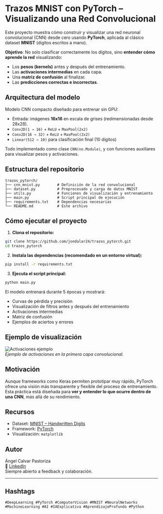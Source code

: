 # Trazos MNIST con PyTorch – Visualizando una Red Convolucional

Este proyecto muestra cómo construir y visualizar una red neuronal convolucional (CNN) desde cero usando **PyTorch**, aplicada al clásico dataset **MNIST** (dígitos escritos a mano).

**Objetivo**: No solo clasificar correctamente los dígitos, sino **entender cómo aprende la red** visualizando:

- Los **pesos (kernels)** antes y después del entrenamiento.
- Las **activaciones intermedias** en cada capa.
- Una **matriz de confusión** al finalizar.
- Las **predicciones correctas e incorrectas**.

##  Arquitectura del modelo

Modelo CNN compacto diseñado para entrenar sin GPU:

- Entrada: imágenes **16x16** en escala de grises (redimensionadas desde 28x28).
-  `Conv2D(1 → 16)` + `ReLU` + `MaxPool(2x2)`
-  `Conv2D(16 → 32)` + `ReLU` + `MaxPool(2x2)`
-  `Linear(512 → 10)` para clasificación final (10 dígitos)

 Todo implementado como clase `CNN(nn.Module)`, y con funciones auxiliares para visualizar pesos y activaciones.

##  Estructura del repositorio

```
trazos_pytorch/
├── cnn_mnist.py        # Definición de la red convolucional
├── dataset.py          # Preprocesado y carga de datos MNIST
├── utils.py            # Funciones de visualización y entrenamiento
├── main.py             # Script principal de ejecución
├── requirements.txt    # Dependencias necesarias
└── README.md           # Este archivo
```

##  Cómo ejecutar el proyecto

1. **Clona el repositorio:**

```bash
git clone https://github.com/jondalar24/trazos_pytorch.git
cd trazos_pytorch
```

2. **Instala las dependencias (recomendado en un entorno virtual):**

```bash
pip install -r requirements.txt
```

3. **Ejecuta el script principal:**

```bash
python main.py
```

 El modelo entrenará durante 5 épocas y mostrará:

- Curvas de pérdida y precisión
- Visualización de filtros antes y después del entrenamiento
- Activaciones intermedias
- Matriz de confusión
- Ejemplos de aciertos y errores

##  Ejemplo de visualización

![Activaciones ejemplo](ruta/a/tu/imagen.png)  
*Ejemplo de activaciones en la primera capa convolucional.*

##  Motivación

Aunque frameworks como Keras permiten prototipar muy rápido, PyTorch ofrece una visión más transparente y flexible del proceso de entrenamiento. Esta práctica está diseñada para **ver y entender lo que ocurre dentro de una CNN**, más allá de su rendimiento.

##  Recursos

- Dataset: [MNIST – Handwritten Digits](http://yann.lecun.com/exdb/mnist/)
- Framework: [PyTorch](https://pytorch.org/)
- Visualización: `matplotlib`

##  Autor

Ángel Calvar Pastoriza  
📍 [LinkedIn](https://www.linkedin.com/in/angelcalvar/)  
 Siempre abierto a feedback y colaboración.

---

## Hashtags

```
#DeepLearning #PyTorch #ComputerVision #MNIST #NeuralNetworks  
#MachineLearning #AI #IAExplicativa #AprendizajeProfundo #Python
```

